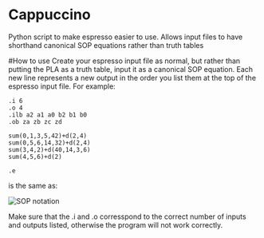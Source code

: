 # Cappuccino
Python script to make espresso easier to use. Allows input files to have shorthand canonical SOP equations rather than truth tables

#How to use
Create your espresso input file as normal, but rather than putting the PLA as a truth table, input it as a canonical SOP equation. Each new line represents a new output in the order you list them at the top of the espresso input file. 
For example: 
```
.i 6
.o 4
.ilb a2 a1 a0 b2 b1 b0
.ob za zb zc zd
 
sum(0,1,3,5,42)+d(2,4)
sum(0,5,6,14,32)+d(2,4)
sum(3,4,2)+d(40,14,3,6)
sum(4,5,6)+d(2)

.e
```
is the same as:

![SOP notation](http://i.imgur.com/MSLMYO1.png)

Make sure that the .i and .o corresspond to the correct number of inputs and outputs listed, otherwise the program will not work correctly.

